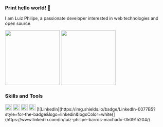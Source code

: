 ### Print hello world! 👋
I am Luiz Philipe, a passionate developer interested in web technologies and open source.

<div>
  <img loading="lazy" height="180em" src="https://github-readme-stats.vercel.app/api/top-langs/?username=Lphilipex&layout=compact&langs_count=7&theme=transparent&bg_color=000&border_color=30A3DC&show_icons=true"/>
  <img loading="lazy" height="180em" src="https://github-readme-stats.vercel.app/api?username=Lphilipex&theme=transparent&bg_color=000&border_color=30A3DC&show_icons=true&icon_color=30A3DC&title_color=E94D5F&text_color=FFF"/>
</div>

### Skills and Tools
<div>
  <img loading="lazy" height="22em" src="https://img.shields.io/badge/Windows-000?style=for-the-badge&logo=windows&logoColor=2CA5E0"/>
  <img loading="lazy" height="22em" src="https://img.shields.io/badge/Linux-000?style=for-the-badge&logo=linux&logoColor=FCC624"/>
  <img loading="lazy" height="22em" src="https://img.shields.io/badge/GIT-E44C30?style=for-the-badge&logo=git&logoColor=white"/>
  <img loading="lazy" height="22em" src="https://img.shields.io/badge/Vscode-007ACC?style=for-the-badge&logo=visual-studio-code&logoColor=white"/>
  [![LinkedIn](https://img.shields.io/badge/LinkedIn-0077B5?style=for-the-badge&logo=linkedin&logoColor=white)](https://www.linkedin.com/in/luiz-philipe-barros-machado-050915204/)
</div>





